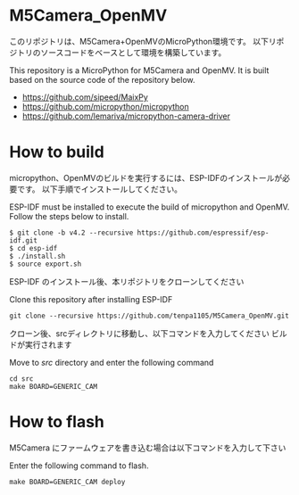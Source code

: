 # M5Camera_OpenMV

このリポジトリは、M5Camera+OpenMVのMicroPython環境です。
以下リポジトリのソースコードをベースとして環境を構築しています。

This repository is a MicroPython for M5Camera and OpenMV. 
It is built based on the source code of the repository below.

+ https://github.com/sipeed/MaixPy
+ https://github.com/micropython/micropython
+ https://github.com/lemariva/micropython-camera-driver



# How to build

micropython、OpenMVのビルドを実行するには、ESP-IDFのインストールが必要です。
以下手順でインストールしてください。

ESP-IDF must be installed to execute the build of micropython and OpenMV.
Follow the steps below to install.

```
$ git clone -b v4.2 --recursive https://github.com/espressif/esp-idf.git
$ cd esp-idf
$ ./install.sh
$ source export.sh
```
ESP-IDF のインストール後、本リポジトリをクローンしてください

Clone this repository after installing ESP-IDF
```
git clone --recursive https://github.com/tenpa1105/M5Camera_OpenMV.git
```
クローン後、srcディレクトリに移動し、以下コマンドを入力してください
ビルドが実行されます

Move to *src* directory and enter the following command
```
cd src
make BOARD=GENERIC_CAM 
```

# How to flash

M5Camera にファームウェアを書き込む場合は以下コマンドを入力して下さい

Enter the following command to flash.
```
make BOARD=GENERIC_CAM deploy
```
